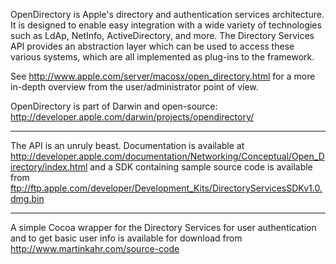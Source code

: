 

OpenDirectory is Apple's directory and authentication services architecture. It is designed to enable easy integration with a wide variety of technologies such as LdAp, NetInfo, ActiveDirectory, and more. The Directory Services API provides an abstraction layer which can be used to access these various systems, which are all implemented as plug-ins to the framework.

See http://www.apple.com/server/macosx/open_directory.html for a more in-depth overview from the user/administrator point of view.

OpenDirectory is part of Darwin and open-source: http://developer.apple.com/darwin/projects/opendirectory/

----

The API is an unruly beast. Documentation is available at http://developer.apple.com/documentation/Networking/Conceptual/Open_Directory/index.html and a SDK containing sample source code is available from ftp://ftp.apple.com/developer/Development_Kits/DirectoryServicesSDKv1.0.dmg.bin

----

A simple Cocoa wrapper for the Directory Services for user authentication and to get basic user info is available for download from http://www.martinkahr.com/source-code
